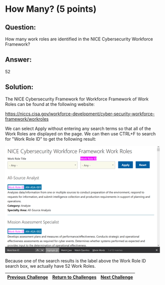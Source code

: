 # How Many? (5 points)

## Question:

How many work roles are identified in the NICE Cybersecurity Workforce Framework?

## Answer:

52

## Solution:

The NICE Cybersecurity Framework for Workforce Framework of Work Roles can be found at the following website:

https://niccs.cisa.gov/workforce-development/cyber-security-workforce-framework/workroles

We can select Apply without entering any search terms so that all of the Work Roles are displayed on the page. We can then use CTRL+F to search for "Work Role ID" to get the following result:

![nice-screenshot.png](nice-screenshot.png)

 Because one of the search results is the label above the Work Role ID search box, we actually have 52 Work Roles.


| [Previous Challenge](/Challenges/Analyze/11/README.md) | [Return to Challenges](/Challenges/../../../#modules) | [Next Challenge](/Challenges/Collect-And-Operate/2/README.md) |
| :------- | :-----: | ------: |
